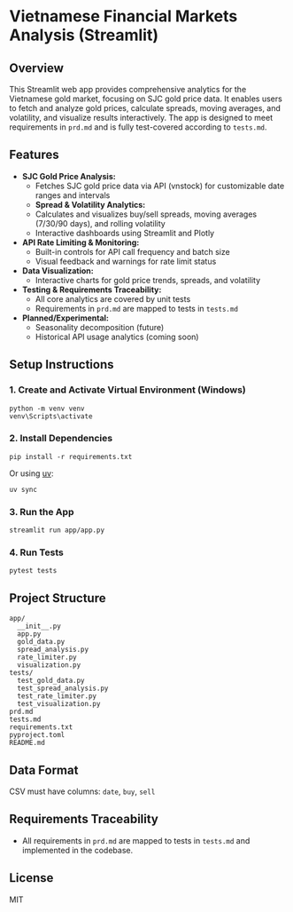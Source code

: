 # Vietnamese Financial Markets Analysis (Streamlit)

## Overview
This Streamlit web app provides comprehensive analytics for the Vietnamese gold market, focusing on SJC gold price data. It enables users to fetch and analyze gold prices, calculate spreads, moving averages, and volatility, and visualize results interactively. The app is designed to meet requirements in `prd.md` and is fully test-covered according to `tests.md`.

## Features
- **SJC Gold Price Analysis:**
  - Fetches SJC gold price data via API (vnstock) for customizable date ranges and intervals
  - **Spread & Volatility Analytics:**
  - Calculates and visualizes buy/sell spreads, moving averages (7/30/90 days), and rolling volatility
  - Interactive dashboards using Streamlit and Plotly
- **API Rate Limiting & Monitoring:**
  - Built-in controls for API call frequency and batch size
  - Visual feedback and warnings for rate limit status
- **Data Visualization:**
  - Interactive charts for gold price trends, spreads, and volatility
- **Testing & Requirements Traceability:**
  - All core analytics are covered by unit tests
  - Requirements in `prd.md` are mapped to tests in `tests.md`
- **Planned/Experimental:**
  - Seasonality decomposition (future)
  - Historical API usage analytics (coming soon)

## Setup Instructions

### 1. Create and Activate Virtual Environment (Windows)
```
python -m venv venv
venv\Scripts\activate
```

### 2. Install Dependencies
```
pip install -r requirements.txt
```

Or using [uv](https://github.com/astral-sh/uv):
```
uv sync
```

### 3. Run the App
```
streamlit run app/app.py
```

### 4. Run Tests
```
pytest tests
```

## Project Structure
```
app/
  __init__.py
  app.py
  gold_data.py
  spread_analysis.py
  rate_limiter.py
  visualization.py
tests/
  test_gold_data.py
  test_spread_analysis.py
  test_rate_limiter.py
  test_visualization.py
prd.md
tests.md
requirements.txt
pyproject.toml
README.md
```

## Data Format
CSV must have columns: `date`, `buy`, `sell`

## Requirements Traceability
- All requirements in `prd.md` are mapped to tests in `tests.md` and implemented in the codebase.

## License
MIT
